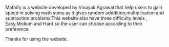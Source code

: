 Mathify is a website developed by Vinayak Agrawal that help users to gain speed in solving math sums as it gives random adddition,multiplication and subtraction problems.This website also have three difficulty levels , Easy,Mrdium and Hard so the user can choose according to their preference.

Thanks for using the website.
